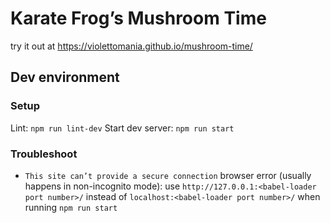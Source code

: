 # Karate Frog’s Mushroom Time

try it out at https://violettomania.github.io/mushroom-time/

## Dev environment

### Setup

Lint: `npm run lint-dev`
Start dev server: `npm run start`

### Troubleshoot

- `This site can’t provide a secure connection` browser error (usually happens in non-incognito mode):
    use `http://127.0.0.1:<babel-loader port number>/` instead of `localhost:<babel-loader port number>/` when running `npm run start`